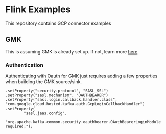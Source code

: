 # Flink Examples

This repository contains GCP connector examples

## GMK

This is assuming GMK is already set up. If not, learn more [here](https://cloud.google.com/products/apache-kafka-for-bigquery)

### Authentication

Authenticating with Oauth for GMK just requires adding a few properties when building the GMK source/sink.

```
.setProperty("security.protocol", "SASL_SSL")
.setProperty("sasl.mechanism", "OAUTHBEARER")
.setProperty("sasl.login.callback.handler.class", "com.google.cloud.hosted.kafka.auth.GcpLoginCallbackHandler")
.setProperty(
        "sasl.jaas.config",
        "org.apache.kafka.common.security.oauthbearer.OAuthBearerLoginModule required;");
```
